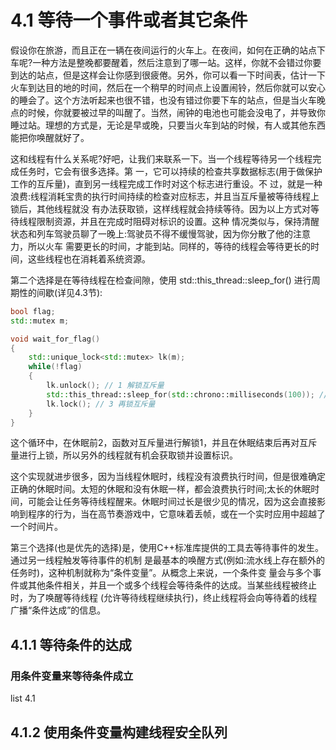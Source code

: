 # 4.1 等待一个事件或者其它条件

假设你在旅游，而且正在一辆在夜间运行的火车上。在夜间，如何在正确的站点下车呢?一种方法是整晚都要醒着，然后注意到了哪一站。这样，你就不会错过你要到达的站点，但是这样会让你感到很疲倦。另外，你可以看一下时间表，估计一下火车到达目的地的时间，然后在一个稍早的时间点上设置闹铃，然后你就可以安心的睡会了。这个方法听起来也很不错，也没有错过你要下车的站点，但是当火车晚点的时候，你就要被过早的叫醒了。当然，闹钟的电池也可能会没电了，并导致你睡过站。理想的方式是，无论是早或晚，只要当火车到站的时候，有人或其他东西能把你唤醒就好了。

这和线程有什么关系呢?好吧，让我们来联系一下。当一个线程等待另一个线程完成任务时，它会有很多选择。第 一，它可以持续的检查共享数据标志(用于做保护工作的互斥量)，直到另一线程完成工作时对这个标志进行重设。不 过，就是一种浪费:线程消耗宝贵的执行时间持续的检查对应标志，并且当互斥量被等待线程上锁后，其他线程就没 有办法获取锁，这样线程就会持续等待。因为以上方式对等待线程限制资源，并且在完成时阻碍对标识的设置。这种 情况类似与，保持清醒状态和列车驾驶员聊了一晚上:驾驶员不得不缓慢驾驶，因为你分散了他的注意力，所以火车 需要更长的时间，才能到站。同样的，等待的线程会等待更长的时间，这些线程也在消耗着系统资源。

第二个选择是在等待线程在检查间隙，使用 std::this_thread::sleep_for() 进行周期性的间歇(详见4.3节):

```cpp
bool flag;
std::mutex m;

void wait_for_flag()
{
    std::unique_lock<std::mutex> lk(m);
    while(!flag)
    {
        lk.unlock(); // 1 解锁互斥量 
        std::this_thread::sleep_for(std::chrono::milliseconds(100)); // 2 休眠100ms 
        lk.lock(); // 3 再锁互斥量
    }
}
```

这个循环中，在休眠前2，函数对互斥量进行解锁1，并且在休眠结束后再对互斥量进行上锁，所以另外的线程就有机会获取锁并设置标识。

这个实现就进步很多，因为当线程休眠时，线程没有浪费执行时间，但是很难确定正确的休眠时间。太短的休眠和没有休眠一样，都会浪费执行时间;太长的休眠时间，可能会让任务等待线程醒来。休眠时间过长是很少见的情况，因为这会直接影响到程序的行为，当在高节奏游戏中，它意味着丢帧，或在一个实时应用中超越了一个时间片。

第三个选择(也是优先的选择)是，使用C++标准库提供的工具去等待事件的发生。通过另一线程触发等待事件的机制 是最基本的唤醒方式(例如:流水线上存在额外的任务时)，这种机制就称为“条件变量”。从概念上来说，一个条件变 量会与多个事件或其他条件相关，并且一个或多个线程会等待条件的达成。当某些线程被终止时，为了唤醒等待线程 (允许等待线程继续执行)，终止线程将会向等待着的线程广播“条件达成”的信息。

## 4.1.1 等待条件的达成

### 用条件变量来等待条件成立

list 4.1

## 4.1.2 使用条件变量构建线程安全队列


